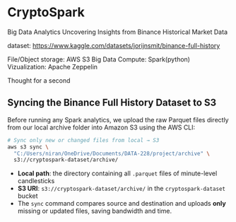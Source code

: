 # CryptoSpark
Big Data Analytics Uncovering Insights from Binance Historical Market Data

dataset: https://www.kaggle.com/datasets/jorijnsmit/binance-full-history

File/Object storage: AWS S3
Big Data Compute: Spark(python)
Vizualization: Apache Zeppelin 

Thought for a second



## Syncing the Binance Full History Dataset to S3

Before running any Spark analytics, we upload the raw Parquet files directly from our local archive folder into Amazon S3 using the AWS CLI:

```bash
# Sync only new or changed files from local → S3
aws s3 sync \
  "C:/Users/niran/OneDrive/Documents/DATA-228/project/archive" \
  s3://cryptospark-dataset/archive/
````

* **Local path**: the directory containing all `.parquet` files of minute-level candlesticks
* **S3 URI**: `s3://cryptospark-dataset/archive/` in the `cryptospark-dataset` bucket
* The `sync` command compares source and destination and uploads **only** missing or updated files, saving bandwidth and time.
